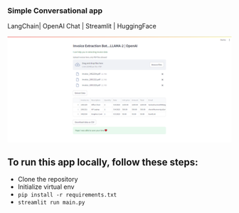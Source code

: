 ### Simple Conversational app

LangChain| OpenAI Chat | Streamlit | HuggingFace

![App](app.png)

## To run this app locally, follow these steps:

- Clone the repository
- Initialize virtual env
- `pip install -r requirements.txt`
- `streamlit run main.py`
